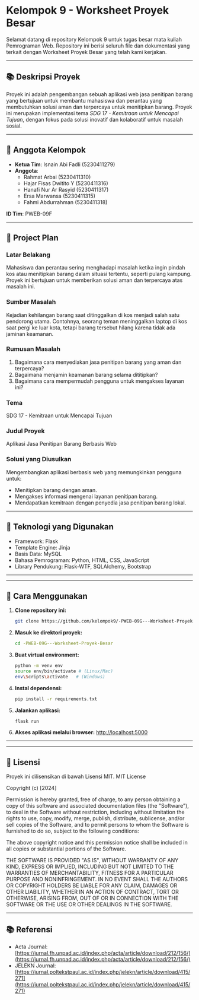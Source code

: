 # Kelompok 9 - Worksheet Proyek Besar

Selamat datang di repository Kelompok 9 untuk tugas besar mata kuliah Pemrograman Web. Repository ini berisi seluruh file dan dokumentasi yang terkait dengan Worksheet Proyek Besar yang telah kami kerjakan.

---

## 📚 Deskripsi Proyek
Proyek ini adalah pengembangan sebuah aplikasi web jasa penitipan barang yang bertujuan untuk membantu mahasiswa dan perantau yang membutuhkan solusi aman dan terpercaya untuk menitipkan barang. Proyek ini merupakan implementasi tema *SDG 17 - Kemitraan untuk Mencapai Tujuan*, dengan fokus pada solusi inovatif dan kolaboratif untuk masalah sosial.

---

## 👥 Anggota Kelompok
- **Ketua Tim**: Isnain Abi Fadli (5230411279)
- **Anggota**:
  - Rahmat Arbai (5230411310)
  - Hajar Fisas Dwitito Y (5230411316)
  - Hanafi Nur Ar Rasyid (5230411317)
  - Ersa Marwansa (5230411315)
  - Fahmi Abdurrahman (5230411318)

**ID Tim**: PWEB-09F

---

## 📐 Project Plan

### **Latar Belakang**
Mahasiswa dan perantau sering menghadapi masalah ketika ingin pindah kos atau menitipkan barang dalam situasi tertentu, seperti pulang kampung. Proyek ini bertujuan untuk memberikan solusi aman dan terpercaya atas masalah ini.

### **Sumber Masalah**
Kejadian kehilangan barang saat ditinggalkan di kos menjadi salah satu pendorong utama. Contohnya, seorang teman meninggalkan laptop di kos saat pergi ke luar kota, tetapi barang tersebut hilang karena tidak ada jaminan keamanan.

### **Rumusan Masalah**
1. Bagaimana cara menyediakan jasa penitipan barang yang aman dan terpercaya?
2. Bagaimana menjamin keamanan barang selama dititipkan?
3. Bagaimana cara mempermudah pengguna untuk mengakses layanan ini?

### **Tema**
SDG 17 - Kemitraan untuk Mencapai Tujuan

### **Judul Proyek**
Aplikasi Jasa Penitipan Barang Berbasis Web

### **Solusi yang Diusulkan**
Mengembangkan aplikasi berbasis web yang memungkinkan pengguna untuk:
- Menitipkan barang dengan aman.
- Mengakses informasi mengenai layanan penitipan barang.
- Mendapatkan kemitraan dengan penyedia jasa penitipan barang lokal.

---

## 🚀 Teknologi yang Digunakan
- Framework: Flask
- Template Engine: Jinja
- Basis Data: MySQL
- Bahasa Pemrograman: Python, HTML, CSS, JavaScript
- Library Pendukung: Flask-WTF, SQLAlchemy, Bootstrap

---

---

## 🔧 Cara Menggunakan

1. **Clone repository ini:**
   ```bash
   git clone https://github.com/kelompok9/-PWEB-09G---Worksheet-Proyek-Besar.git
   ```

2. **Masuk ke direktori proyek:**
   ```bash
   cd -PWEB-09G---Worksheet-Proyek-Besar
   ```

3. **Buat virtual environment:**
   ```bash
   python -m venv env
   source env/bin/activate # (Linux/Mac)
   env\Scripts\activate   # (Windows)
   ```

4. **Instal dependensi:**
   ```bash
   pip install -r requirements.txt
   ```

5. **Jalankan aplikasi:**
   ```bash
   flask run
   ```

6. **Akses aplikasi melalui browser:**
   [http://localhost:5000](http://localhost:5000)

---

---

## 📜 Lisensi
Proyek ini dilisensikan di bawah Lisensi MIT.
MIT License

Copyright (c) [2024] 

Permission is hereby granted, free of charge, to any person obtaining a copy
of this software and associated documentation files (the "Software"), to deal
in the Software without restriction, including without limitation the rights
to use, copy, modify, merge, publish, distribute, sublicense, and/or sell
copies of the Software, and to permit persons to whom the Software is
furnished to do so, subject to the following conditions:

The above copyright notice and this permission notice shall be included in all
copies or substantial portions of the Software.

THE SOFTWARE IS PROVIDED "AS IS", WITHOUT WARRANTY OF ANY KIND, EXPRESS OR
IMPLIED, INCLUDING BUT NOT LIMITED TO THE WARRANTIES OF MERCHANTABILITY,
FITNESS FOR A PARTICULAR PURPOSE AND NONINFRINGEMENT. IN NO EVENT SHALL THE
AUTHORS OR COPYRIGHT HOLDERS BE LIABLE FOR ANY CLAIM, DAMAGES OR OTHER
LIABILITY, WHETHER IN AN ACTION OF CONTRACT, TORT OR OTHERWISE, ARISING FROM,
OUT OF OR IN CONNECTION WITH THE SOFTWARE OR THE USE OR OTHER DEALINGS IN THE
SOFTWARE.

---

## 📚 Referensi
- Acta Journal: [https://jurnal.fh.unpad.ac.id/index.php/acta/article/download/212/156/](https://jurnal.fh.unpad.ac.id/index.php/acta/article/download/212/156/)
- JELEKN Journal: [https://jurnal.poltekstpaul.ac.id/index.php/jelekn/article/download/415/271](https://jurnal.poltekstpaul.ac.id/index.php/jelekn/article/download/415/271)


